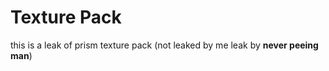 # Texture Pack
this is a leak of prism texture pack
(not leaked by me leak by **never peeing man**)
